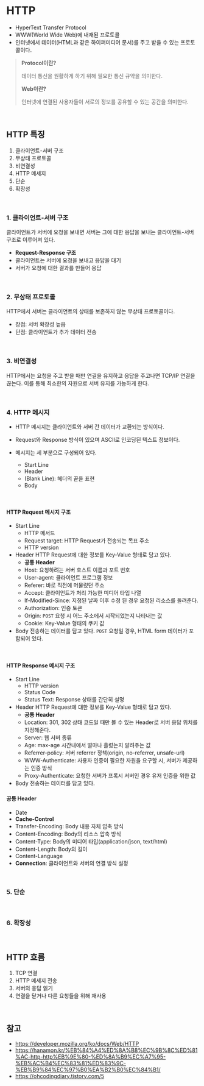 # HTTP

- HyperText Transfer Protocol
- WWW(World Wide Web)에 내재된 프로토콜
- 인터넷에서 데이터(HTML과 같은 하이퍼미디어 문서)를 주고 받을 수 있는 프로토콜이다.

> **Protocol이란?**
>
> 데이터 통신을 원활하게 하기 위해 필요한 통신 규약을 의미한다.
>
> **Web이란?**
>
> 인터넷에 연결된 사용자들이 서로의 정보를 공유할 수 있는 공간을 의미한다.

<br>

## HTTP 특징

1. 클라이언트-서버 구조
2. 무상태 프로토콜
3. 비연결성
4. HTTP 메세지
5. 단순
6. 확장성

<br>

### 1. 클라이언트-서버 구조

클라이언트가 서버에 요청을 보내면 서버는 그에 대한 응답을 보내는 클라이언트-서버 구조로 이루어져 있다.

- **Request-Response 구조**
- 클라이언트는 서버에 요청을 보내고 응답을 대기
- 서버가 요청에 대한 결과를 만들어 응답

<br>

### 2. 무상태 프로토콜

HTTP에서 서버는 클라이언트의 상태를 보존하지 않는 무상태 프로토콜이다.

- 장점: 서버 확장성 높음
- 단점: 클라이언트가 추가 데이터 전송

<br>

### 3. 비연결성

HTTP에서는 요청을 주고 받을 때만 연결을 유지하고 응답을 주고나면 TCP/IP 연결을 끊는다.
이를 통해 최소한의 자원으로 서버 유지를 가능하게 한다.

<br>

### 4. HTTP 메시지

- HTTP 메시지는 클라이언트와 서버 간 데이터가 교환되는 방식이다.

- Request와 Response 방식이 있으며 ASCII로 인코딩된 텍스트 정보이다.

- 메시지는 세 부분으로 구성되어 있다.

  - Start Line
  - Header
  - (Blank Line): 헤더의 끝을 표현
  - Body

<br>

#### HTTP Request 메시지 구조

- Start Line
  - HTTP 메서드
  - Request target: HTTP Request가 전송되는 목표 주소
  - HTTP version
- Header
  HTTP Request에 대한 정보를 Key-Value 형태로 담고 있다.
  - **공통 Header**
  - Host: 요청하려는 서버 호스트 이름과 포트 번호
  - User-agent: 클라이언트 프로그램 정보
  - Referer: 바로 직전에 머물렀던 주소
  - Accept: 클라이언트가 처리 가능한 미디어 타입 나열
  - If-Modified-Since: 지정된 날짜 이후 수정 된 경우 요청된 리소스를 돌려준다.
  - Authorization: 인증 토큰
  - Origin: `POST` 요청 시 어느 주소에서 시작되었는지 나타내는 값
  - Cookie: Key-Value 형태의 쿠키 값
- Body
  전송하는 데이터를 담고 있다. `POST` 요청일 경우, HTML form 데이터가 포함되어 있다.

<br>

#### HTTP Response 메시지 구조

- Start Line
  - HTTP version
  - Status Code
  - Status Text: Response 상태를 간단히 설명
- Header
  HTTP Request에 대한 정보를 Key-Value 형태로 담고 있다.
  - **공통 Header**
  - Location: 301, 302 상태 코드일 때만 볼 수 있는 Header로 서버 응답 위치를 지정해준다.
  - Server: 웹 서버 종류
  - Age: max-age 시간내에서 얼마나 흘렀는지 알려주는 값
  - Referrer-policy: 서버 referrer 정책(origin, no-referrer, unsafe-url)
  - WWW-Authenticate: 사용자 인증이 필요한 자원을 요구할 시, 서버가 제공하는 인증 방식
  - Proxy-Authenticate: 요청한 서버가 프록시 서버인 경우 유저 인증을 위한 값
- Body
  전송하는 데이터를 담고 있다.

#### 공통 Header

- Date
- **Cache-Control**
- Transfer-Encoding: Body 내용 자체 압축 방식
- Content-Encoding: Body의 리소스 압축 방식
- Content-Type: Body의 미디어 타입(application/json, text/html)
- Content-Length: Body의 길이
- Content-Language
- **Connection**: 클라이언트와 서버의 연결 방식 설정

<br>

### 5. 단순

<br>

### 6. 확장성

<br>

## HTTP 흐름

1. TCP 연결
2. HTTP 메세지 전송
3. 서버의 응답 읽기
4. 연결을 닫거나 다른 요청들을 위해 재사용

<br>

## 참고

- https://developer.mozilla.org/ko/docs/Web/HTTP
- https://hanamon.kr/%EB%84%A4%ED%8A%B8%EC%9B%8C%ED%81%AC-http-http%EB%9E%80-%ED%8A%B9%EC%A7%95-%EB%AC%B4%EC%83%81%ED%83%9C-%EB%B9%84%EC%97%B0%EA%B2%B0%EC%84%B1/
- https://ohcodingdiary.tistory.com/5
